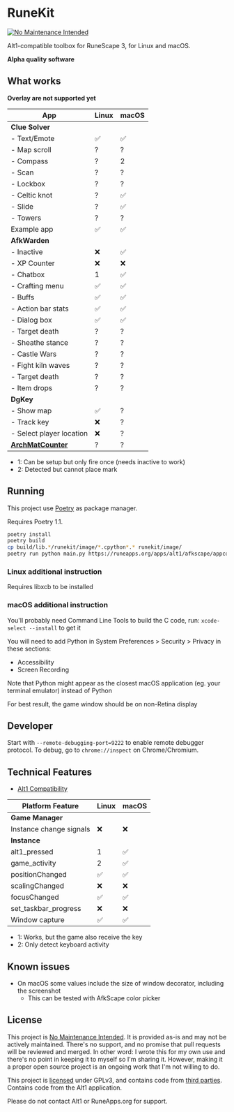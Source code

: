 # RuneKit

[![No Maintenance Intended](https://unmaintained.tech/badge.svg)](https://unmaintained.tech/)

Alt1-compatible toolbox for RuneScape 3, for Linux and macOS.

**Alpha quality software**

## What works

**Overlay are not supported yet**

| App                            | Linux | macOS
---------------------------------|-------|----------
| **Clue Solver**                | &nbsp; | &nbsp;
| - Text/Emote                   | ✅    | ✅
| - Map scroll                   | ?     | ?
| - Compass                      | ?     | 2
| - Scan                         | ?     | ?
| - Lockbox                      | ?     | ?
| - Celtic knot                  | ?     | ✅
| - Slide                        | ?     | ✅
| - Towers                       | ?     | ?
| Example app                    | ✅    | ✅
| **AfkWarden**                  | &nbsp;  | &nbsp;
| - Inactive                     | ❌    | ✅
| - XP Counter                   | ❌    | ❌
| - Chatbox                      | 1     | ✅
| - Crafting menu                | ✅    | ✅
| - Buffs                        | ✅    | ✅
| - Action bar stats             | ✅    | ✅
| - Dialog box                   | ✅    | ✅
| - Target death                 | ?     | ?
| - Sheathe stance               | ?     | ?
| - Castle Wars                  | ?     | ?
| - Fight kiln waves             | ?     | ?
| - Target death                 | ?     | ?
| - Item drops                   | ?     | ?
| **DgKey**                      | &nbsp; | &nbsp;
| - Show map                     | ✅    | ?
| - Track key                    | ❌    | ?
| - Select player location       | ❌    | ?
| **[ArchMatCounter](https://zerogwafa.github.io/ArchMatCounter/appconfig.json)** | ?     | ?

- 1: Can be setup but only fire once (needs inactive to work)
- 2: Detected but cannot place mark

## Running

This project use [Poetry](https://python-poetry.org) as package manager.

Requires Poetry 1.1.

```sh
poetry install
poetry build
cp build/lib.*/runekit/image/*.cpython*.* runekit/image/
poetry run python main.py https://runeapps.org/apps/alt1/afkscape/appconfig.json
```

### Linux additional instruction

Requires libxcb to be installed

### macOS additional instruction

You'll probably need Command Line Tools to build the C code, run: `xcode-select --install` to get it

You will need to add Python in System Preferences > Security > Privacy in these sections:
  - Accessibility
  - Screen Recording 
    
Note that Python might appear as the closest macOS application (eg. your terminal emulator) instead of Python

For best result, the game window should be on non-Retina display

## Developer

Start with `--remote-debugging-port=9222` to enable remote debugger protocol.
To debug, go to `chrome://inspect` on Chrome/Chromium.

## Technical Features

* [Alt1 Compatibility](compatibility.md)

Platform Feature              | Linux | macOS
------------------------------|-------|--------
**Game Manager**              | &nbsp;  | &nbsp;
Instance change signals       | ❌    | ❌
**Instance**                  | &nbsp;  | &nbsp;
alt1_pressed                  | 1     | ✅
game_activity                 | 2     | ✅
positionChanged               | ✅    | ✅
scalingChanged                | ❌    | ❌
focusChanged                  | ✅    | ✅
set_taskbar_progress          | ❌    | ❌
Window capture                | ✅    | ✅

- 1: Works, but the game also receive the key
- 2: Only detect keyboard activity

## Known issues

- On macOS some values include the size of window decorator, including the screenshot
  - This can be tested with AfkScape color picker 

## License

This project is [No Maintenance Intended](https://unmaintained.tech/).
It is provided as-is and may not be actively maintained. There's no support, and no promise that pull requests will be
reviewed and merged. In other word: I wrote this for my own use and there's no point in keeping it to myself so I'm sharing it.
However, making it a proper open source project is an ongoing work that I'm not willing to do.

This project is [licensed](LICENSE) under GPLv3, and contains code from [third parties](THIRD_PARTY_LICENSE.md).
Contains code from the Alt1 application.

Please do not contact Alt1 or RuneApps.org for support.
